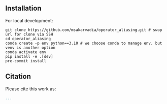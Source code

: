 
## Installation


For local development:
```
git clone https://github.com/msakarvadia/operator_aliasing.git # swap url for clone via SSH
cd operator_aliasing
conda create -p env python==3.10 # we choose conda to manage env, but venv is another option
conda activate env
pip install -e .[dev]
pre-commit install
```

## Citation

Please cite this work as:

```bibtex
...
